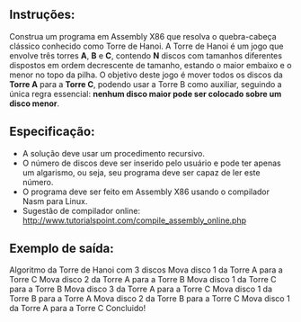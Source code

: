 ## Instruções:
Construa um programa em Assembly X86 que resolva o quebra-cabeça clássico conhecido como Torre de Hanoi. A Torre de Hanoi é um jogo que envolve três torres **A**, **B** e **C**, contendo **N** discos com tamanhos diferentes dispostos em ordem decrescente de tamanho, estando o maior embaixo e o menor no topo da pilha. O objetivo deste jogo é mover todos os discos da **Torre A** para a **Torre C**, podendo usar a Torre B como auxiliar, seguindo a única regra essencial: **nenhum disco maior pode ser colocado sobre um disco menor**.

## Especificação:
- A solução deve usar um procedimento recursivo.
- O número de discos deve ser inserido pelo usuário e pode ter apenas um algarismo, ou seja, seu programa deve ser capaz de ler este número.
- O programa deve ser feito em Assembly X86 usando o compilador Nasm para Linux.
- Sugestão de compilador online: http://www.tutorialspoint.com/compile_assembly_online.php

## Exemplo de saída:
Algoritmo da Torre de Hanoi com 3 discos
Mova disco 1 da Torre A para a Torre C
Mova disco 2 da Torre A para a Torre B
Mova disco 1 da Torre C para a Torre B
Mova disco 3 da Torre A para a Torre C
Mova disco 1 da Torre B para a Torre A
Mova disco 2 da Torre B para a Torre C
Mova disco 1 da Torre A para a Torre C
Concluido!